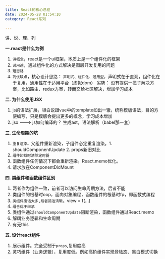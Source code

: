 ```yaml
---
title: React的核心总结
date: 2024-05-28 01:54:10
category: React系列

---
```


讲、说、理、列

**一.react是什么为例**
1. `讲概念`，react是一个ui框架，本质上是一个组件化的框架
2. `说用途`，通过组件化的方式解决是图层开发复用的问题
3. `理思路`
4. `列优缺点`，核心设计思路： `声明式、组件化、通用型`，声明式在于直观，组件化在于复用，通用性在于适用平台（虚拟dom）
劣势： 没有提供一揽子解决方案，比如路由、redux方案，转而交给社区解决，增加学习成本


**二. 为什么使用JSX**
1. js的语法扩展，坦白说跟vue中的template如出一辙，统称模版语法，目的方便编写，只是模版会提出更多的概念，学习成本增加
2. jsx ---> js如何编译的？
生成ast，语法解析（babel那一套）


**三. 生命周期的坑**
1. `重复渲染。`父组件重新渲染，子组件必定重复渲染。1. shouldComponentUpdate 2. props新旧对比
2. `组件卸载时清除定时器`
3. 函数组件任何情况下都会重新渲染。React.memo优化。
4. 请求放在ComponentDidMount

**四. 类组件和函数组件区别**
1. 两者作为组件一致，前者可以访问生命周期方法，后者不能
2. 类组件的根基时oop，面向对象编程，函数组件的根基时fp，即函数式编程
3. `类组件废话太多,后者简洁清晰`。view = f(...)
4. `组合优于继承`
5. 类组件通过`shouldComponentUpdate`阻断渲染，函数组件通过React.memo
6. 解耦业务逻辑和生命周期
7. 有无this


**五. 设计react组件**
1. 展示组件。完全受制于`props`,复用度高
2. 灵巧组件（业务逻辑），复用度低。例如高阶组件实现登陆态、黑白模式切换





